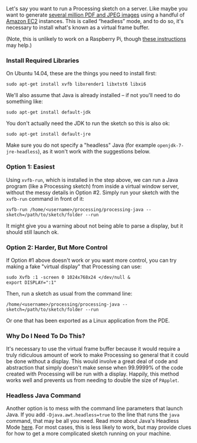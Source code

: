 Let's say you want to run a Processing sketch on a server. Like maybe you want to generate [several million PDF and JPEG images](http://fathom.info/yearinnikefuel) using a handful of [Amazon EC2](http://aws.amazon.com/ec2) instances. This is called “headless” mode, and to do so, it's necessary to install what's known as a virtual frame buffer. 

(Note, this is unlikely to work on a Raspberry Pi, though [these instructions](https://nocduro.ca/2016/01/06/running-an-exported-processing-3-sketch-on-a-headless-raspberry-pi/) may help.)

### Install Required Libraries  

On Ubuntu 14.04, these are the things you need to install first:
```
sudo apt-get install xvfb libxrender1 libxtst6 libxi6 
```

We'll also assume that Java is already installed – if not you'll need to do something like:

```
sudo apt-get install default-jdk
```

You don't actually need the JDK to run the sketch so this is also ok:

```
sudo apt-get install default-jre
```

Make sure you do not specify a "headless" Java (for example `openjdk-7-jre-headless`), as it won't work with the suggestions below.


### Option 1: Easiest

Using `xvfb-run`, which is installed in the step above, we can run a Java program (like a Processing sketch) from inside a virtual window server, without the messy details in Option #2. Simply run your sketch with the `xvfb-run` command in front of it:

```
xvfb-run /home/<username>/processing/processing-java --sketch=/path/to/sketch/folder --run
```
It might give you a warning about not being able to parse a display, but it should still launch ok.

### Option 2: Harder, But More Control  

If Option #1 above doesn't work or you want more control, you can try making a fake "virtual display" that Processing can use:

```
sudo Xvfb :1 -screen 0 1024x768x24 </dev/null &
export DISPLAY=":1"
```

Then, run a sketch as usual from the command line:

```
/home/<username>/processing/processing-java --sketch=/path/to/sketch/folder --run
```

Or one that has been exported as a Linux application from the PDE.

### Why Do I Need To Do This? 

It's necessary to use the virtual frame buffer because it would require a truly ridiculous amount of work to make Processing so general that it could be done without a display. This would involve a great deal of code and abstraction that simply doesn't make sense when 99.9999% of the code created with Processing will be run with a display. Happily, this method works well and prevents us from needing to double the size of `PApplet`.


### Headless Java Command

Another option is to mess with the command line parameters that launch Java. If you add `-Djava.awt.headless=true` to the line that runs the `java` command, that may be all you need. Read more about Java's Headless Mode [here](http://www.oracle.com/technetwork/articles/javase/headless-136834.html). For most cases, this is less likely to work, but may provide clues for how to get a more complicated sketch running on your machine.